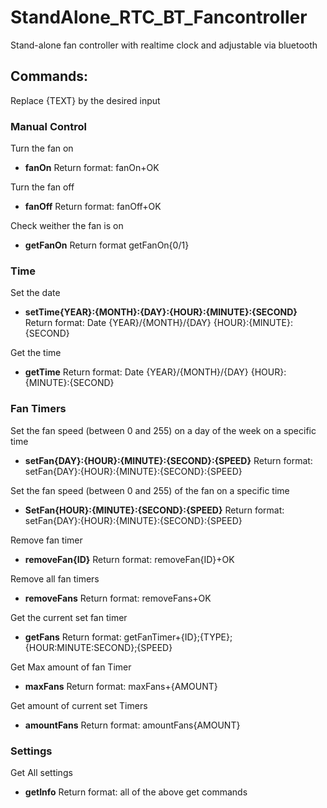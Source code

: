 # StandAlone_RTC_BT_Fancontroller
Stand-alone fan controller with realtime clock and adjustable via bluetooth


## Commands:
Replace {TEXT} by the desired input

### Manual Control
Turn the fan on
* **fanOn**   Return format: fanOn+OK

Turn the fan off
* **fanOff**    Return format: fanOff+OK

Check weither the fan is on
* **getFanOn**    Return format getFanOn{0/1}

### Time
Set the date
* **setTime{YEAR}:{MONTH}:{DAY}:{HOUR}:{MINUTE}:{SECOND}**     Return format: Date {YEAR}/{MONTH}/{DAY} {HOUR}:{MINUTE}:{SECOND}

Get the time
* **getTime**   Return format: Date {YEAR}/{MONTH}/{DAY} {HOUR}:{MINUTE}:{SECOND}

### Fan Timers
Set the fan speed (between 0 and 255) on a day of the week on a specific time
* **setFan{DAY}:{HOUR}:{MINUTE}:{SECOND}:{SPEED}**    Return format: setFan{DAY}:{HOUR}:{MINUTE}:{SECOND}:{SPEED}


Set the fan speed (between 0 and 255) of the fan on a specific time
* **SetFan{HOUR}:{MINUTE}:{SECOND}:{SPEED}**    Return format: setFan{DAY}:{HOUR}:{MINUTE}:{SECOND}:{SPEED}

Remove fan timer
* **removeFan{ID}**   Return format: removeFan{ID}+OK

Remove all fan timers
* **removeFans**    Return format: removeFans+OK

Get the current set fan timer     
 * **getFans**    Return format: getFanTimer+{ID};{TYPE};{HOUR:MINUTE:SECOND};{SPEED}
 
 Get Max amount of fan Timer
 * **maxFans**    Return format: maxFans+{AMOUNT}
 
 Get amount of current set Timers
 * **amountFans**   Return format: amountFans{AMOUNT}

### Settings
Get All settings
* **getInfo**   Return format: all of the above get commands   
